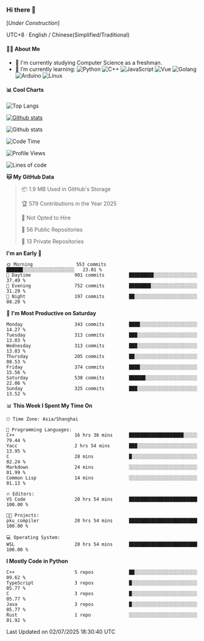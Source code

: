 ### Hi there 👋

\[*Under Construction*\]

UTC+8 · English / Chinese(Simplified/Traditional)

<!--
**NoNormalCreeper/NoNormalCreeper** is a ✨ _special_ ✨ repository because its `README.md` (this file) appears on your GitHub profile.

Here are some ideas to get you started:

- 🔭 I’m currently working on ...
- 🌱 I’m currently learning ...
- 👯 I’m looking to collaborate on ...
- 🤔 I’m looking for help with ...
- 💬 Ask me about ...
- 📫 How to reach me: ...
- 😄 Pronouns: ...
- ⚡ Fun fact: ...
-->

#### 👩‍💻 About Me

- 🏫 I'm currently studying Computer Science as a freshman.
- 🌱 I’m currently learning: 
![Python](https://img.shields.io/badge/-Python-blue?style=flat-square&logo=Python&logoColor=fff)
![C++](https://img.shields.io/badge/-C%2B%2B-00599C?style=flat-square&logo=C%2B%2B&logoColor=fff)
![JavaScript](https://img.shields.io/badge/-JavaScript-ffca18?style=flat-square&logo=JavaScript&logoColor=fff)
![Vue](https://img.shields.io/badge/-Vue-4FC08D?style=flat-square&logo=Vue.js&logoColor=fff)
![Golang](https://img.shields.io/badge/-Go-007d9c?style=flat-square&logo=Go&logoColor=fff)
![Arduino](https://img.shields.io/badge/-Arduino-00979D?style=flat-square&logo=Arduino&logoColor=fff)
![Linux](https://img.shields.io/badge/-Linux-FCC624?style=flat-square&logo=Linux&logoColor=fff)

#### 📊 Cool Charts

![Top Langs](https://readme-stats-zeta-six.vercel.app/api/top-langs/?username=NoNormalCreeper&layout=compact)

[![Github stats](https://readme-stats-zeta-six.vercel.app/api?username=NoNormalCreeper&show=reviews,discussions_started,discussions_answered,prs_merged,prs_merged_percentage)](https://github.com/anuraghazra/github-readme-stats)

![Github stats](https://github-profile-trophy.vercel.app/?username=NoNormalCreeper)


<!--START_SECTION:waka-->
![Code Time](http://img.shields.io/badge/Code%20Time-597%20hrs%2059%20mins-blue)

![Profile Views](http://img.shields.io/badge/Profile%20Views-0-blue)

![Lines of code](https://img.shields.io/badge/From%20Hello%20World%20I%27ve%20Written-4.2%20million%20lines%20of%20code-blue)

**🐱 My GitHub Data** 

> 📦 1.9 MB Used in GitHub's Storage 
 > 
> 🏆 579 Contributions in the Year 2025
 > 
> 🚫 Not Opted to Hire
 > 
> 📜 56 Public Repositories 
 > 
> 🔑 13 Private Repositories 
 > 
**I'm an Early 🐤** 

```text
🌞 Morning                553 commits         ██████░░░░░░░░░░░░░░░░░░░   23.01 % 
🌆 Daytime                901 commits         █████████░░░░░░░░░░░░░░░░   37.49 % 
🌃 Evening                752 commits         ████████░░░░░░░░░░░░░░░░░   31.29 % 
🌙 Night                  197 commits         ██░░░░░░░░░░░░░░░░░░░░░░░   08.20 % 
```
📅 **I'm Most Productive on Saturday** 

```text
Monday                   343 commits         ████░░░░░░░░░░░░░░░░░░░░░   14.27 % 
Tuesday                  313 commits         ███░░░░░░░░░░░░░░░░░░░░░░   13.03 % 
Wednesday                313 commits         ███░░░░░░░░░░░░░░░░░░░░░░   13.03 % 
Thursday                 205 commits         ██░░░░░░░░░░░░░░░░░░░░░░░   08.53 % 
Friday                   374 commits         ████░░░░░░░░░░░░░░░░░░░░░   15.56 % 
Saturday                 530 commits         ██████░░░░░░░░░░░░░░░░░░░   22.06 % 
Sunday                   325 commits         ███░░░░░░░░░░░░░░░░░░░░░░   13.52 % 
```


📊 **This Week I Spent My Time On** 

```text
🕑︎ Time Zone: Asia/Shanghai

💬 Programming Languages: 
C++                      16 hrs 36 mins      ████████████████████░░░░░   79.44 % 
Yacc                     2 hrs 54 mins       ███░░░░░░░░░░░░░░░░░░░░░░   13.95 % 
C                        28 mins             █░░░░░░░░░░░░░░░░░░░░░░░░   02.24 % 
Markdown                 24 mins             ░░░░░░░░░░░░░░░░░░░░░░░░░   01.99 % 
Common Lisp              14 mins             ░░░░░░░░░░░░░░░░░░░░░░░░░   01.13 % 

🔥 Editors: 
VS Code                  20 hrs 54 mins      █████████████████████████   100.00 % 

🐱‍💻 Projects: 
pku_compiler             20 hrs 54 mins      █████████████████████████   100.00 % 

💻 Operating System: 
WSL                      20 hrs 54 mins      █████████████████████████   100.00 % 
```

**I Mostly Code in Python** 

```text
C++                      5 repos             ██░░░░░░░░░░░░░░░░░░░░░░░   09.62 % 
TypeScript               3 repos             █░░░░░░░░░░░░░░░░░░░░░░░░   05.77 % 
C                        3 repos             █░░░░░░░░░░░░░░░░░░░░░░░░   05.77 % 
Java                     3 repos             █░░░░░░░░░░░░░░░░░░░░░░░░   05.77 % 
Rust                     1 repo              ░░░░░░░░░░░░░░░░░░░░░░░░░   01.92 % 
```




 Last Updated on 02/07/2025 18:30:40 UTC
<!--END_SECTION:waka-->

